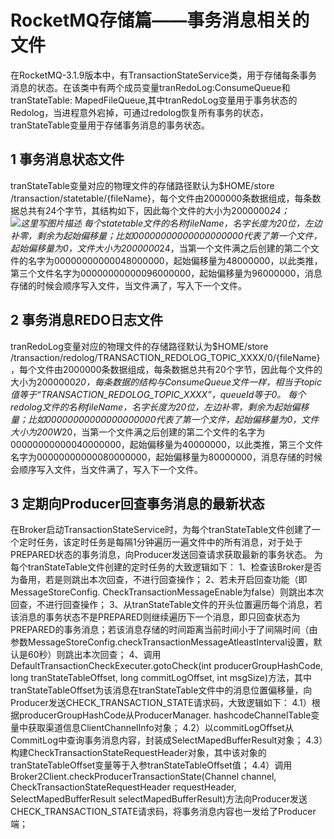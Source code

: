 # RocketMQ存储篇——事务消息相关的文件

在RocketMQ-3.1.9版本中，有TransactionStateService类，用于存储每条事务消息的状态。在该类中有两个成员变量tranRedoLog:ConsumeQueue和tranStateTable: MapedFileQueue,其中tranRedoLog变量用于事务状态的Redolog，当进程意外宕掉，可通过redolog恢复所有事务的状态，tranStateTable变量用于存储事务消息的事务状态。

## 1 事务消息状态文件

tranStateTable变量对应的物理文件的存储路径默认为$HOME/store /transaction/statetable/{fileName}，每个文件由2000000条数据组成，每条数据总共有24个字节，其结构如下，因此每个文件的大小为2000000*24； 
![这里写图片描述](/home/jackiechan/Downloads/java/document/document-md/千锋JavaEE课程大纲/第四阶段/分布式知识点/rocketmq/mdpic/1.png) 
每个statetable文件的名称fileName，名字长度为20位，左边补零，剩余为起始偏移量；比如00000000000000000000代表了第一个文件，起始偏移量为0，文件大小为2000000*24，当第一个文件满之后创建的第二个文件的名字为00000000000048000000，起始偏移量为48000000，以此类推，第三个文件名字为00000000000096000000，起始偏移量为96000000，消息存储的时候会顺序写入文件，当文件满了，写入下一个文件。

## 2 事务消息REDO日志文件

tranRedoLog变量对应的物理文件的存储路径默认为$HOME/store /transaction/redolog/TRANSACTION_REDOLOG_TOPIC_XXXX/0/{fileName}，每个文件由2000000条数据组成，每条数据总共有20个字节，因此每个文件的大小为2000000*20，每条数据的结构与ConsumeQueue文件一样，相当于topic值等于“TRANSACTION_REDOLOG_TOPIC_XXXX”，queueId等于0。 
每个redolog文件的名称fileName，名字长度为20位，左边补零，剩余为起始偏移量；比如00000000000000000000代表了第一个文件，起始偏移量为0，文件大小为200W*20，当第一个文件满之后创建的第二个文件的名字为00000000000040000000，起始偏移量为40000000，以此类推，第三个文件名字为00000000000080000000，起始偏移量为80000000，消息存储的时候会顺序写入文件，当文件满了，写入下一个文件。

## 3 定期向Producer回查事务消息的最新状态

在Broker启动TransactionStateService时，为每个tranStateTable文件创建了一个定时任务，该定时任务是每隔1分钟遍历一遍文件中的所有消息，对于处于PREPARED状态的事务消息，向Producer发送回查请求获取最新的事务状态。 
为每个tranStateTable文件创建的定时任务的大致逻辑如下： 
1、检查该Broker是否为备用，若是则跳出本次回查，不进行回查操作； 
2、若未开启回查功能（即MessageStoreConfig. CheckTransactionMessageEnable为false）则跳出本次回查，不进行回查操作； 
3、从tranStateTable文件的开头位置遍历每个消息，若该消息的事务状态不是PREPARED则继续遍历下一个消息，即只回查状态为PREPARED的事务消息；若该消息存储的时间距离当前时间小于了间隔时间（由参数MessageStoreConfig.checkTransactionMessageAtleastInterval设置，默认是60秒）则跳出本次回查； 
4、调用DefaultTransactionCheckExecuter.gotoCheck(int producerGroupHashCode, long tranStateTableOffset, long commitLogOffset, int msgSize)方法，其中tranStateTableOffset为该消息在tranStateTable文件中的消息位置偏移量，向Producer发送CHECK_TRANSACTION_STATE请求码，大致逻辑如下： 
4.1）根据producerGroupHashCode从ProducerManager. hashcodeChannelTable变量中获取渠道信息ClientChannelInfo对象； 
4.2）以commitLogOffset从CommitLog中查询事务消息内容，封装成SelectMapedBufferResult对象； 
4.3）构建CheckTransactionStateRequestHeader对象，其中该对象的tranStateTableOffset变量等于入参tranStateTableOffset值； 
4.4）调用Broker2Client.checkProducerTransactionState(Channel channel, CheckTransactionStateRequestHeader requestHeader, SelectMapedBufferResult selectMapedBufferResult)方法向Producer发送CHECK_TRANSACTION_STATE请求码，将事务消息内容也一发给了Producer端；
